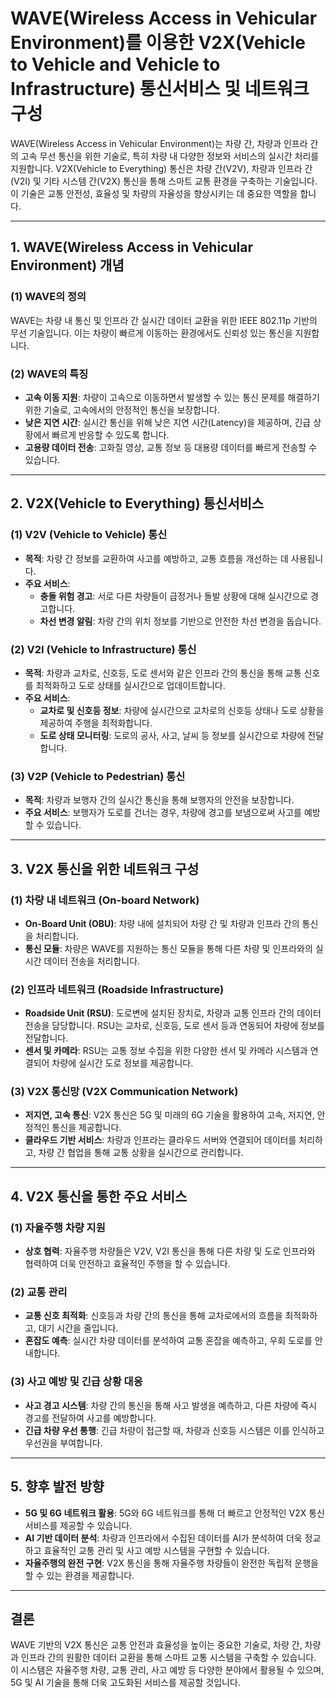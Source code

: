 # WAVE(Wireless Access in Vehicular Environment)를 이용한 V2X(Vehicle to Vehicle and Vehicle to Infrastructure) 통신서비스 및 네트워크 구성

WAVE(Wireless Access in Vehicular Environment)는 차량 간, 차량과 인프라 간의 고속 무선 통신을 위한 기술로, 특히 차량 내 다양한 정보와 서비스의 실시간 처리를 지원합니다. V2X(Vehicle to Everything) 통신은 차량 간(V2V), 차량과 인프라 간(V2I) 및 기타 시스템 간(V2X) 통신을 통해 스마트 교통 환경을 구축하는 기술입니다. 이 기술은 교통 안전성, 효율성 및 차량의 자율성을 향상시키는 데 중요한 역할을 합니다.

---

## 1. WAVE(Wireless Access in Vehicular Environment) 개념

### (1) WAVE의 정의
WAVE는 차량 내 통신 및 인프라 간 실시간 데이터 교환을 위한 IEEE 802.11p 기반의 무선 기술입니다. 이는 차량이 빠르게 이동하는 환경에서도 신뢰성 있는 통신을 지원합니다.

### (2) WAVE의 특징
- **고속 이동 지원**: 차량이 고속으로 이동하면서 발생할 수 있는 통신 문제를 해결하기 위한 기술로, 고속에서의 안정적인 통신을 보장합니다.
- **낮은 지연 시간**: 실시간 통신을 위해 낮은 지연 시간(Latency)을 제공하며, 긴급 상황에서 빠르게 반응할 수 있도록 합니다.
- **고용량 데이터 전송**: 고화질 영상, 교통 정보 등 대용량 데이터를 빠르게 전송할 수 있습니다.

---

## 2. V2X(Vehicle to Everything) 통신서비스

### (1) V2V (Vehicle to Vehicle) 통신
- **목적**: 차량 간 정보를 교환하여 사고를 예방하고, 교통 흐름을 개선하는 데 사용됩니다.
- **주요 서비스**:
  - **충돌 위험 경고**: 서로 다른 차량들이 급정거나 돌발 상황에 대해 실시간으로 경고합니다.
  - **차선 변경 알림**: 차량 간의 위치 정보를 기반으로 안전한 차선 변경을 돕습니다.

### (2) V2I (Vehicle to Infrastructure) 통신
- **목적**: 차량과 교차로, 신호등, 도로 센서와 같은 인프라 간의 통신을 통해 교통 신호를 최적화하고 도로 상태를 실시간으로 업데이트합니다.
- **주요 서비스**:
  - **교차로 및 신호등 정보**: 차량에 실시간으로 교차로의 신호등 상태나 도로 상황을 제공하여 주행을 최적화합니다.
  - **도로 상태 모니터링**: 도로의 공사, 사고, 날씨 등 정보를 실시간으로 차량에 전달합니다.

### (3) V2P (Vehicle to Pedestrian) 통신
- **목적**: 차량과 보행자 간의 실시간 통신을 통해 보행자의 안전을 보장합니다.
- **주요 서비스**: 보행자가 도로를 건너는 경우, 차량에 경고를 보냄으로써 사고를 예방할 수 있습니다.

---

## 3. V2X 통신을 위한 네트워크 구성

### (1) 차량 내 네트워크 (On-board Network)
- **On-Board Unit (OBU)**: 차량 내에 설치되어 차량 간 및 차량과 인프라 간의 통신을 처리합니다.
- **통신 모듈**: 차량은 WAVE를 지원하는 통신 모듈을 통해 다른 차량 및 인프라와의 실시간 데이터 전송을 처리합니다.

### (2) 인프라 네트워크 (Roadside Infrastructure)
- **Roadside Unit (RSU)**: 도로변에 설치된 장치로, 차량과 교통 인프라 간의 데이터 전송을 담당합니다. RSU는 교차로, 신호등, 도로 센서 등과 연동되어 차량에 정보를 전달합니다.
- **센서 및 카메라**: RSU는 교통 정보 수집을 위한 다양한 센서 및 카메라 시스템과 연결되어 차량에 실시간 도로 정보를 제공합니다.

### (3) V2X 통신망 (V2X Communication Network)
- **저지연, 고속 통신**: V2X 통신은 5G 및 미래의 6G 기술을 활용하여 고속, 저지연, 안정적인 통신을 제공합니다.
- **클라우드 기반 서비스**: 차량과 인프라는 클라우드 서버와 연결되어 데이터를 처리하고, 차량 간 협업을 통해 교통 상황을 실시간으로 관리합니다.

---

## 4. V2X 통신을 통한 주요 서비스

### (1) 자율주행 차량 지원
- **상호 협력**: 자율주행 차량들은 V2V, V2I 통신을 통해 다른 차량 및 도로 인프라와 협력하여 더욱 안전하고 효율적인 주행을 할 수 있습니다.

### (2) 교통 관리
- **교통 신호 최적화**: 신호등과 차량 간의 통신을 통해 교차로에서의 흐름을 최적화하고, 대기 시간을 줄입니다.
- **혼잡도 예측**: 실시간 차량 데이터를 분석하여 교통 혼잡을 예측하고, 우회 도로를 안내합니다.

### (3) 사고 예방 및 긴급 상황 대응
- **사고 경고 시스템**: 차량 간의 통신을 통해 사고 발생을 예측하고, 다른 차량에 즉시 경고를 전달하여 사고를 예방합니다.
- **긴급 차량 우선 통행**: 긴급 차량이 접근할 때, 차량과 신호등 시스템은 이를 인식하고 우선권을 부여합니다.

---

## 5. 향후 발전 방향

- **5G 및 6G 네트워크 활용**: 5G와 6G 네트워크를 통해 더 빠르고 안정적인 V2X 통신 서비스를 제공할 수 있습니다.
- **AI 기반 데이터 분석**: 차량과 인프라에서 수집된 데이터를 AI가 분석하여 더욱 정교하고 효율적인 교통 관리 및 사고 예방 시스템을 구현할 수 있습니다.
- **자율주행의 완전 구현**: V2X 통신을 통해 자율주행 차량들이 완전한 독립적 운행을 할 수 있는 환경을 제공합니다.

---

## 결론

WAVE 기반의 V2X 통신은 교통 안전과 효율성을 높이는 중요한 기술로, 차량 간, 차량과 인프라 간의 원활한 데이터 교환을 통해 스마트 교통 시스템을 구축할 수 있습니다. 이 시스템은 자율주행 차량, 교통 관리, 사고 예방 등 다양한 분야에서 활용될 수 있으며, 5G 및 AI 기술을 통해 더욱 고도화된 서비스를 제공할 것입니다.
